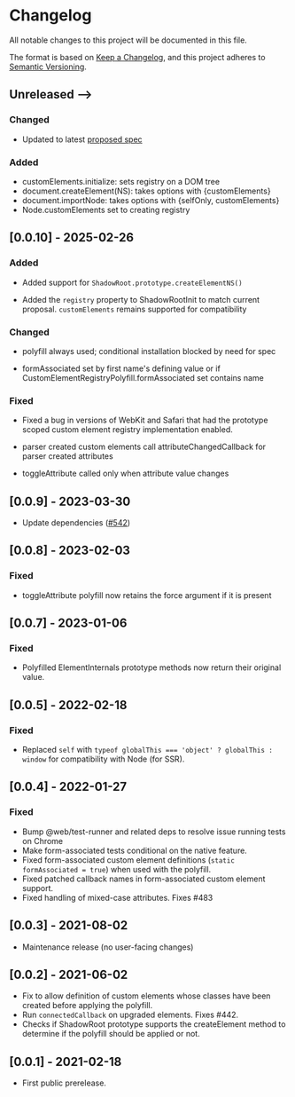 # Changelog

All notable changes to this project will be documented in this file.

The format is based on [Keep a Changelog](https://keepachangelog.com/en/1.0.0/),
and this project adheres to [Semantic Versioning](https://semver.org/spec/v2.0.0.html).

<!-- ## Unreleased -->
<!-- ### Added -->
<!-- ### Changed -->
<!-- ### Fixed -->

## Unreleased -->

### Changed

- Updated to latest [proposed spec](https://github.com/whatwg/html/issues/10854)

### Added

- customElements.initialize: sets registry on a DOM tree
- document.createElement(NS): takes options with {customElements}
- document.importNode: takes options with {selfOnly, customElements}
- Node.customElements set to creating registry

## [0.0.10] - 2025-02-26

### Added

- Added support for `ShadowRoot.prototype.createElementNS()`

- Added the `registry` property to ShadowRootInit to match current proposal.
  `customElements` remains supported for compatibility

### Changed

- polyfill always used; conditional installation blocked by need for spec

- formAssociated set by first name's defining value or if
  CustomElementRegistryPolyfill.formAssociated set contains name

### Fixed

- Fixed a bug in versions of WebKit and Safari that had the prototype scoped
  custom element registry implementation enabled.

- parser created custom elements call attributeChangedCallback for parser
  created attributes

- toggleAttribute called only when attribute value changes

## [0.0.9] - 2023-03-30

- Update dependencies ([#542](https://github.com/webcomponents/polyfills/pull/542))

## [0.0.8] - 2023-02-03

### Fixed

- toggleAttribute polyfill now retains the force argument if it is present

## [0.0.7] - 2023-01-06

### Fixed

- Polyfilled ElementInternals prototype methods now return their original value.

## [0.0.5] - 2022-02-18

### Fixed

- Replaced `self` with `typeof globalThis === 'object' ? globalThis : window` for compatibility with Node (for SSR).

## [0.0.4] - 2022-01-27

### Fixed

- Bump @web/test-runner and related deps to resolve issue running tests on Chrome
- Make form-associated tests conditional on the native feature.
- Fixed form-associated custom element definitions (`static formAssociated = true`) when used with the polyfill.
- Fixed patched callback names in form-associated custom element support.
- Fixed handling of mixed-case attributes. Fixes #483

## [0.0.3] - 2021-08-02

- Maintenance release (no user-facing changes)

## [0.0.2] - 2021-06-02

- Fix to allow definition of custom elements whose classes have been created before applying the polyfill.
- Run `connectedCallback` on upgraded elements. Fixes #442.
- Checks if ShadowRoot prototype supports the createElement method to determine if the polyfill should be applied or not.

## [0.0.1] - 2021-02-18

- First public prerelease.
